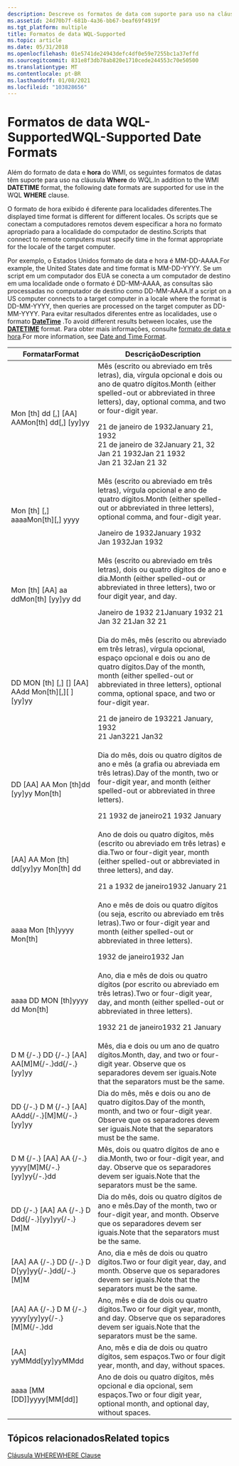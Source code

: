 ```yaml
---
description: Descreve os formatos de data com suporte para uso na cláusula WHERE do WQL.
ms.assetid: 24d70b7f-681b-4a36-bb67-beaf69f4919f
ms.tgt_platform: multiple
title: Formatos de data WQL-Supported
ms.topic: article
ms.date: 05/31/2018
ms.openlocfilehash: 01e5741de24943defc4df0e59e7255bc1a37effd
ms.sourcegitcommit: 831e8f3db78ab820e1710cede244553c70e50500
ms.translationtype: MT
ms.contentlocale: pt-BR
ms.lasthandoff: 01/08/2021
ms.locfileid: "103828656"
---
```

# <a name="wql-supported-date-formats"></a><span data-ttu-id="ff557-103">Formatos de data WQL-Supported</span><span class="sxs-lookup"><span data-stu-id="ff557-103">WQL-Supported Date Formats</span></span>

<span data-ttu-id="ff557-104">Além do formato de data e **hora** do WMI, os seguintes formatos de datas têm suporte para uso na cláusula **Where** do WQL.</span><span class="sxs-lookup"><span data-stu-id="ff557-104">In addition to the WMI **DATETIME** format, the following date formats are supported for use in the WQL **WHERE** clause.</span></span>

<span data-ttu-id="ff557-105">O formato de hora exibido é diferente para localidades diferentes.</span><span class="sxs-lookup"><span data-stu-id="ff557-105">The displayed time format is different for different locales.</span></span> <span data-ttu-id="ff557-106">Os scripts que se conectam a computadores remotos devem especificar a hora no formato apropriado para a localidade do computador de destino.</span><span class="sxs-lookup"><span data-stu-id="ff557-106">Scripts that connect to remote computers must specify time in the format appropriate for the locale of the target computer.</span></span>

<span data-ttu-id="ff557-107">Por exemplo, o Estados Unidos formato de data e hora é MM-DD-AAAA.</span><span class="sxs-lookup"><span data-stu-id="ff557-107">For example, the United States date and time format is MM-DD-YYYY.</span></span> <span data-ttu-id="ff557-108">Se um script em um computador dos EUA se conecta a um computador de destino em uma localidade onde o formato é DD-MM-AAAA, as consultas são processadas no computador de destino como DD-MM-AAAA.</span><span class="sxs-lookup"><span data-stu-id="ff557-108">If a script on a US computer connects to a target computer in a locale where the format is DD-MM-YYYY, then queries are processed on the target computer as DD-MM-YYYY.</span></span> <span data-ttu-id="ff557-109">Para evitar resultados diferentes entre as localidades, use o formato [**DateTime**](datetime.md) .</span><span class="sxs-lookup"><span data-stu-id="ff557-109">To avoid different results between locales, use the [**DATETIME**](datetime.md) format.</span></span> <span data-ttu-id="ff557-110">Para obter mais informações, consulte [formato de data e hora](date-and-time-format.md).</span><span class="sxs-lookup"><span data-stu-id="ff557-110">For more information, see [Date and Time Format](date-and-time-format.md).</span></span>



<table>
<thead>
<tr class="header">
<th><span data-ttu-id="ff557-111">Formatar</span><span class="sxs-lookup"><span data-stu-id="ff557-111">Format</span></span></th>
<th><span data-ttu-id="ff557-112">Descrição</span><span class="sxs-lookup"><span data-stu-id="ff557-112">Description</span></span></th>
</tr>
</thead>
<tbody>
<tr class="odd">
<td><span data-ttu-id="ff557-113">Mon [th] dd [,] [AA] AA</span><span class="sxs-lookup"><span data-stu-id="ff557-113">Mon[th] dd[,] [yy]yy</span></span></td>
<td><span data-ttu-id="ff557-114">Mês (escrito ou abreviado em três letras), dia, vírgula opcional e dois ou ano de quatro dígitos.</span><span class="sxs-lookup"><span data-stu-id="ff557-114">Month (either spelled-out or abbreviated in three letters), day, optional comma, and two or four-digit year.</span></span><br/> <dl> <span data-ttu-id="ff557-115">21 de janeiro de 1932</span><span class="sxs-lookup"><span data-stu-id="ff557-115">January 21, 1932</span></span><br />
<span data-ttu-id="ff557-116">21 de janeiro de 32</span><span class="sxs-lookup"><span data-stu-id="ff557-116">January 21, 32</span></span><br />
<span data-ttu-id="ff557-117">Jan 21 1932</span><span class="sxs-lookup"><span data-stu-id="ff557-117">Jan 21 1932</span></span><br />
<span data-ttu-id="ff557-118">Jan 21 32</span><span class="sxs-lookup"><span data-stu-id="ff557-118">Jan 21 32</span></span><br />
</dl></td>
</tr>
<tr class="even">
<td><span data-ttu-id="ff557-119">Mon [th] [,] aaaa</span><span class="sxs-lookup"><span data-stu-id="ff557-119">Mon[th][,] yyyy</span></span></td>
<td><span data-ttu-id="ff557-120">Mês (escrito ou abreviado em três letras), vírgula opcional e ano de quatro dígitos.</span><span class="sxs-lookup"><span data-stu-id="ff557-120">Month (either spelled-out or abbreviated in three letters), optional comma, and four-digit year.</span></span><br/> <dl> <span data-ttu-id="ff557-121">Janeiro de 1932</span><span class="sxs-lookup"><span data-stu-id="ff557-121">January 1932</span></span><br />
<span data-ttu-id="ff557-122">Jan 1932</span><span class="sxs-lookup"><span data-stu-id="ff557-122">Jan 1932</span></span><br />
</dl></td>
</tr>
<tr class="odd">
<td><span data-ttu-id="ff557-123">Mon [th] [AA] aa dd</span><span class="sxs-lookup"><span data-stu-id="ff557-123">Mon[th] [yy]yy dd</span></span></td>
<td><span data-ttu-id="ff557-124">Mês (escrito ou abreviado em três letras), dois ou quatro dígitos de ano e dia.</span><span class="sxs-lookup"><span data-stu-id="ff557-124">Month (either spelled-out or abbreviated in three letters), two or four digit year, and day.</span></span><br/> <dl> <span data-ttu-id="ff557-125">Janeiro de 1932 21</span><span class="sxs-lookup"><span data-stu-id="ff557-125">January 1932 21</span></span><br />
<span data-ttu-id="ff557-126">Jan 32 21</span><span class="sxs-lookup"><span data-stu-id="ff557-126">Jan 32 21</span></span><br />
</dl></td>
</tr>
<tr class="even">
<td><span data-ttu-id="ff557-127">DD MON [th] [,] [] [AA] AA</span><span class="sxs-lookup"><span data-stu-id="ff557-127">dd Mon[th][,][ ][yy]yy</span></span></td>
<td><span data-ttu-id="ff557-128">Dia do mês, mês (escrito ou abreviado em três letras), vírgula opcional, espaço opcional e dois ou ano de quatro dígitos.</span><span class="sxs-lookup"><span data-stu-id="ff557-128">Day of the month, month (either spelled-out or abbreviated in three letters), optional comma, optional space, and two or four-digit year.</span></span><br/> <dl> <span data-ttu-id="ff557-129">21 de janeiro de 1932</span><span class="sxs-lookup"><span data-stu-id="ff557-129">21 January, 1932</span></span><br />
<span data-ttu-id="ff557-130">21 Jan32</span><span class="sxs-lookup"><span data-stu-id="ff557-130">21 Jan32</span></span><br />
</dl></td>
</tr>
<tr class="odd">
<td><span data-ttu-id="ff557-131">DD [AA] AA Mon [th]</span><span class="sxs-lookup"><span data-stu-id="ff557-131">dd [yy]yy Mon[th]</span></span></td>
<td><span data-ttu-id="ff557-132">Dia do mês, dois ou quatro dígitos de ano e mês (a grafia ou abreviada em três letras).</span><span class="sxs-lookup"><span data-stu-id="ff557-132">Day of the month, two or four-digit year, and month (either spelled-out or abbreviated in three letters).</span></span><br/> <dl> <span data-ttu-id="ff557-133">21 1932 de janeiro</span><span class="sxs-lookup"><span data-stu-id="ff557-133">21 1932 January</span></span><br />
</dl></td>
</tr>
<tr class="even">
<td><span data-ttu-id="ff557-134">[AA] AA Mon [th] dd</span><span class="sxs-lookup"><span data-stu-id="ff557-134">[yy]yy Mon[th] dd</span></span></td>
<td><span data-ttu-id="ff557-135">Ano de dois ou quatro dígitos, mês (escrito ou abreviado em três letras) e dia.</span><span class="sxs-lookup"><span data-stu-id="ff557-135">Two or four-digit year, month (either spelled-out or abbreviated in three letters), and day.</span></span><br/> <dl> <span data-ttu-id="ff557-136">21 a 1932 de janeiro</span><span class="sxs-lookup"><span data-stu-id="ff557-136">1932 January 21</span></span><br />
</dl></td>
</tr>
<tr class="odd">
<td><span data-ttu-id="ff557-137">aaaa Mon [th]</span><span class="sxs-lookup"><span data-stu-id="ff557-137">yyyy Mon[th]</span></span></td>
<td><span data-ttu-id="ff557-138">Ano e mês de dois ou quatro dígitos (ou seja, escrito ou abreviado em três letras).</span><span class="sxs-lookup"><span data-stu-id="ff557-138">Two or four-digit year and month (either spelled-out or abbreviated in three letters).</span></span><br/> <dl> <span data-ttu-id="ff557-139">1932 de janeiro</span><span class="sxs-lookup"><span data-stu-id="ff557-139">1932 Jan</span></span><br />
</dl></td>
</tr>
<tr class="even">
<td><span data-ttu-id="ff557-140">aaaa DD MON [th]</span><span class="sxs-lookup"><span data-stu-id="ff557-140">yyyy dd Mon[th]</span></span></td>
<td><span data-ttu-id="ff557-141">Ano, dia e mês de dois ou quatro dígitos (por escrito ou abreviado em três letras).</span><span class="sxs-lookup"><span data-stu-id="ff557-141">Two or four-digit year, day, and month (either spelled-out or abbreviated in three letters).</span></span><br/> <dl> <span data-ttu-id="ff557-142">1932 21 de janeiro</span><span class="sxs-lookup"><span data-stu-id="ff557-142">1932 21 January</span></span><br />
</dl></td>
</tr>
<tr class="odd">
<td><span data-ttu-id="ff557-143">D M {/-.} DD {/-.} [AA] AA</span><span class="sxs-lookup"><span data-stu-id="ff557-143">[M]M{/-.}dd{/-.}[yy]yy</span></span></td>
<td><span data-ttu-id="ff557-144">Mês, dia e dois ou um ano de quatro dígitos.</span><span class="sxs-lookup"><span data-stu-id="ff557-144">Month, day, and two or four-digit year.</span></span> <span data-ttu-id="ff557-145">Observe que os separadores devem ser iguais.</span><span class="sxs-lookup"><span data-stu-id="ff557-145">Note that the separators must be the same.</span></span><br/></td>
</tr>
<tr class="even">
<td><span data-ttu-id="ff557-146">DD {/-.} D M {/-.} [AA] AA</span><span class="sxs-lookup"><span data-stu-id="ff557-146">dd{/-.}[M]M{/-.}[yy]yy</span></span></td>
<td><span data-ttu-id="ff557-147">Dia do mês, mês e dois ou ano de quatro dígitos.</span><span class="sxs-lookup"><span data-stu-id="ff557-147">Day of the month, month, and two or four-digit year.</span></span> <span data-ttu-id="ff557-148">Observe que os separadores devem ser iguais.</span><span class="sxs-lookup"><span data-stu-id="ff557-148">Note that the separators must be the same.</span></span><br/></td>
</tr>
<tr class="odd">
<td><span data-ttu-id="ff557-149">D M {/-.} [AA] AA {/-.} yyyy</span><span class="sxs-lookup"><span data-stu-id="ff557-149">[M]M{/-.}[yy]yy{/-.}dd</span></span></td>
<td><span data-ttu-id="ff557-150">Mês, dois ou quatro dígitos de ano e dia.</span><span class="sxs-lookup"><span data-stu-id="ff557-150">Month, two or four-digit year, and day.</span></span> <span data-ttu-id="ff557-151">Observe que os separadores devem ser iguais.</span><span class="sxs-lookup"><span data-stu-id="ff557-151">Note that the separators must be the same.</span></span><br/></td>
</tr>
<tr class="even">
<td><span data-ttu-id="ff557-152">DD {/-.} [AA] AA {/-.} D D</span><span class="sxs-lookup"><span data-stu-id="ff557-152">dd{/-.}[yy]yy{/-.}[M]M</span></span></td>
<td><span data-ttu-id="ff557-153">Dia do mês, dois ou quatro dígitos de ano e mês.</span><span class="sxs-lookup"><span data-stu-id="ff557-153">Day of the month, two or four-digit year, and month.</span></span> <span data-ttu-id="ff557-154">Observe que os separadores devem ser iguais.</span><span class="sxs-lookup"><span data-stu-id="ff557-154">Note that the separators must be the same.</span></span><br/></td>
</tr>
<tr class="odd">
<td><span data-ttu-id="ff557-155">[AA] AA {/-.} DD {/-.} D D</span><span class="sxs-lookup"><span data-stu-id="ff557-155">[yy]yy{/-.}dd{/-.}[M]M</span></span></td>
<td><span data-ttu-id="ff557-156">Ano, dia e mês de dois ou quatro dígitos.</span><span class="sxs-lookup"><span data-stu-id="ff557-156">Two or four digit year, day, and month.</span></span> <span data-ttu-id="ff557-157">Observe que os separadores devem ser iguais.</span><span class="sxs-lookup"><span data-stu-id="ff557-157">Note that the separators must be the same.</span></span><br/></td>
</tr>
<tr class="even">
<td><span data-ttu-id="ff557-158">[AA] AA {/-.} D M {/-.} yyyy</span><span class="sxs-lookup"><span data-stu-id="ff557-158">[yy]yy{/-.}[M]M{/-.}dd</span></span></td>
<td><span data-ttu-id="ff557-159">Ano, mês e dia de dois ou quatro dígitos.</span><span class="sxs-lookup"><span data-stu-id="ff557-159">Two or four digit year, month, and day.</span></span> <span data-ttu-id="ff557-160">Observe que os separadores devem ser iguais.</span><span class="sxs-lookup"><span data-stu-id="ff557-160">Note that the separators must be the same.</span></span><br/></td>
</tr>
<tr class="odd">
<td><span data-ttu-id="ff557-161">[AA] yyMMdd</span><span class="sxs-lookup"><span data-stu-id="ff557-161">[yy]yyMMdd</span></span></td>
<td><span data-ttu-id="ff557-162">Ano, mês e dia de dois ou quatro dígitos, sem espaços.</span><span class="sxs-lookup"><span data-stu-id="ff557-162">Two or four digit year, month, and day, without spaces.</span></span><br/></td>
</tr>
<tr class="even">
<td><span data-ttu-id="ff557-163">aaaa [MM [DD]]</span><span class="sxs-lookup"><span data-stu-id="ff557-163">yyyy[MM[dd]]</span></span></td>
<td><span data-ttu-id="ff557-164">Ano de dois ou quatro dígitos, mês opcional e dia opcional, sem espaços.</span><span class="sxs-lookup"><span data-stu-id="ff557-164">Two or four digit year, optional month, and optional day, without spaces.</span></span><br/></td>
</tr>
</tbody>
</table>



 

## <a name="related-topics"></a><span data-ttu-id="ff557-165">Tópicos relacionados</span><span class="sxs-lookup"><span data-stu-id="ff557-165">Related topics</span></span>

<dl> <dt>

[<span data-ttu-id="ff557-166">Cláusula WHERE</span><span class="sxs-lookup"><span data-stu-id="ff557-166">WHERE Clause</span></span>](where-clause.md)
</dt> </dl>

 

 




